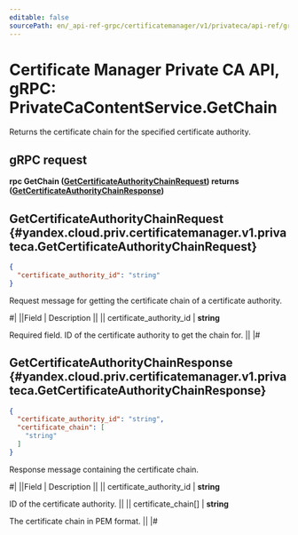 ```yaml
---
editable: false
sourcePath: en/_api-ref-grpc/certificatemanager/v1/privateca/api-ref/grpc/PrivateCaContent/getChain.md
---
```


# Certificate Manager Private CA API, gRPC: PrivateCaContentService.GetChain

Returns the certificate chain for the specified certificate authority.

## gRPC request

**rpc GetChain ([GetCertificateAuthorityChainRequest](#yandex.cloud.priv.certificatemanager.v1.privateca.GetCertificateAuthorityChainRequest)) returns ([GetCertificateAuthorityChainResponse](#yandex.cloud.priv.certificatemanager.v1.privateca.GetCertificateAuthorityChainResponse))**

## GetCertificateAuthorityChainRequest {#yandex.cloud.priv.certificatemanager.v1.privateca.GetCertificateAuthorityChainRequest}

```json
{
  "certificate_authority_id": "string"
}
```

Request message for getting the certificate chain of a certificate authority.

#|
||Field | Description ||
|| certificate_authority_id | **string**

Required field. ID of the certificate authority to get the chain for. ||
|#

## GetCertificateAuthorityChainResponse {#yandex.cloud.priv.certificatemanager.v1.privateca.GetCertificateAuthorityChainResponse}

```json
{
  "certificate_authority_id": "string",
  "certificate_chain": [
    "string"
  ]
}
```

Response message containing the certificate chain.

#|
||Field | Description ||
|| certificate_authority_id | **string**

ID of the certificate authority. ||
|| certificate_chain[] | **string**

The certificate chain in PEM format. ||
|#